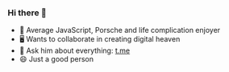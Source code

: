 ### Hi there 👋

- 🔭 Average JavaScript, Porsche and life complication enjoyer
- 🖥 Wants to collaborate in creating digital heaven
- 💬 Ask him about everything: [t.me](https://t.me/mkrkru)
- 😄 Just a good person
